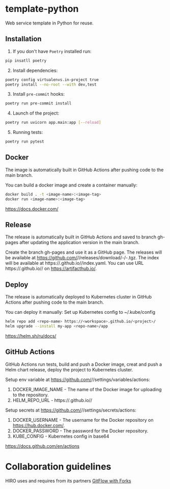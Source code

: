 # template-python
Web service template in Python for reuse.

## Installation
1. If you don't have `Poetry` installed run:

```bash
pip insatll poetry
```

2. Install dependencies:

```bash
poetry config virtualenvs.in-project true
poetry install --no-root --with dev,test
```

3. Install `pre-commit` hooks:

```bash
poetry run pre-commit install
```

4. Launch of the project:

```bash
poetry run uvicorn app.main:app [--reload]
```

5. Running tests:

```bash
poetry run pytest
```

## Docker
The image is automatically built in GitHub Actions after pushing code to the main branch.

You can build a docker image and create a container manually:

```bash
docker build . -t <image-name>:<image-tag>
docker run <image-name>:<image-tag>
```

https://docs.docker.com/

## Release
The release is automatically built in GitHub Actions and saved to branch gh-pages after updating the application version in the main branch.

Create the branch gh-pages and use it as a GitHub page.
The releases will be available at https://github.com/<workspace>/<project>/releases/download/<app>-<version>/<app>-<version>.tgz.
The index will be available at https://<workspace>.github.io/<project>/index.yaml.
You can use URL https://<workspace>.github.io/<project>/ on https://artifacthub.io/.

## Deploy
The release is automatically deployed to Kubernetes cluster in GitHub Actions after pushing code to the main branch.

You can deploy it manually:
Set up Kubernetes config to ~/.kube/config

```bash
helm repo add <repo-name> https://<workspace>.github.io/<project>/
helm upgrade --install my-app <repo-name>/app
```

https://helm.sh/ru/docs/

## GitHub Actions
GitHub Actions run tests, build and push a Docker image, creat and push a Helm chart release, deploy the project to Kubernetes cluster.

Setup env variable at https://github.com/<workspace>/<project>/settings/variables/actions:
1. DOCKER_IMAGE_NAME - The name of the Docker image for uploading to the repository.
2. HELM_REPO_URL - https://<workspace>.github.io/<project>/

Setup secrets at https://github.com/<workspace>/<project>/settings/secrets/actions:
1. DOCKER_USERNAME - The username for the Docker repository on https://hub.docker.com/.
2. DOCKER_PASSWORD - The password for the Docker repository.
3. KUBE_CONFIG - Kubernetes config in base64

https://docs.github.com/en/actions

# Collaboration guidelines
HIRO uses and requires from its partners [GitFlow with Forks](https://hirodevops.notion.site/GitFlow-with-Forks-3b737784e4fc40eaa007f04aed49bb2e?pvs=4)
